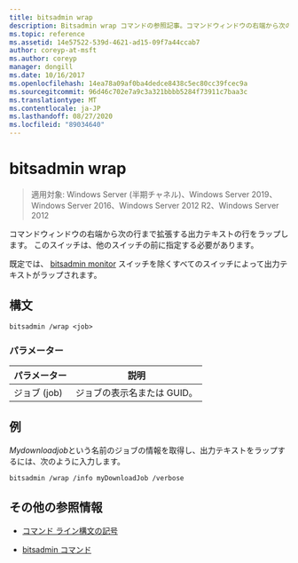 ```yaml
---
title: bitsadmin wrap
description: Bitsadmin wrap コマンドの参照記事。コマンドウィンドウの右端から次の行まで拡張する出力テキストの行をラップします。
ms.topic: reference
ms.assetid: 14e57522-539d-4621-ad15-09f7a44ccab7
author: coreyp-at-msft
ms.author: coreyp
manager: dongill
ms.date: 10/16/2017
ms.openlocfilehash: 14ea78a09af0ba4dedce8438c5ec80cc39fcec9a
ms.sourcegitcommit: 96d46c702e7a9c3a321bbbb5284f73911c7baa3c
ms.translationtype: MT
ms.contentlocale: ja-JP
ms.lasthandoff: 08/27/2020
ms.locfileid: "89034640"
---
```

# <a name="bitsadmin-wrap"></a>bitsadmin wrap

> 適用対象: Windows Server (半期チャネル)、Windows Server 2019、Windows Server 2016、Windows Server 2012 R2、Windows Server 2012

コマンドウィンドウの右端から次の行まで拡張する出力テキストの行をラップします。 このスイッチは、他のスイッチの前に指定する必要があります。

既定では、 [bitsadmin monitor](bitsadmin-monitor.md) スイッチを除くすべてのスイッチによって出力テキストがラップされます。

## <a name="syntax"></a>構文

```
bitsadmin /wrap <job>
```

### <a name="parameters"></a>パラメーター

| パラメーター | 説明 |
| --------- | ---------- |
| ジョブ (job) | ジョブの表示名または GUID。 |

## <a name="examples"></a>例

*Mydownloadjob*という名前のジョブの情報を取得し、出力テキストをラップするには、次のように入力します。

```
bitsadmin /wrap /info myDownloadJob /verbose
```

## <a name="additional-references"></a>その他の参照情報

- [コマンド ライン構文の記号](command-line-syntax-key.md)

- [bitsadmin コマンド](bitsadmin.md)
